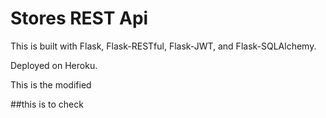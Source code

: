 # Stores REST Api

This is built with Flask, Flask-RESTful, Flask-JWT, and Flask-SQLAlchemy.

Deployed on Heroku.

This is the modified

##this is to check 


